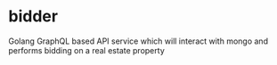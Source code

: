 # bidder
Golang GraphQL based API service which will interact with mongo and performs bidding on a real estate property
